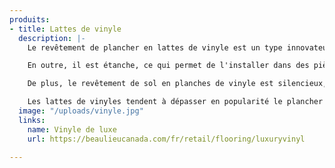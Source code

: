 ```yaml
---
produits:
- title: Lattes de vinyle
  description: |-
    Le revêtement de plancher en lattes de vinyle est un type innovateur de vinyle qui a l'allure du vrai bois et qui en donne la sensation.

    En outre, il est étanche, ce qui permet de l'installer dans des pièces propices à l'humidité, telle que les sous-sols et les salles d'eau, là où les bois francs et stratifiés sont à proscrire.

    De plus, le revêtement de sol en planches de vinyle est silencieux, résistant et chaud sous les pieds. C'est aussi l'un des choix les plus abordables sur le marché.

    Les lattes de vinyles tendent à dépasser en popularité le plancher de stratifié (plancher flottant).
  image: "/uploads/vinyle.jpg"
  links:
    name: Vinyle de luxe
    url: https://beaulieucanada.com/fr/retail/flooring/luxuryvinyl

---
```

